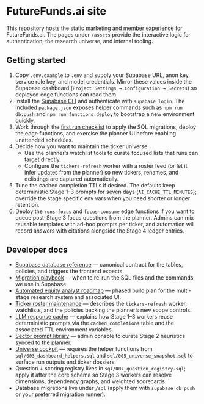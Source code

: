 # FutureFunds.ai site

This repository hosts the static marketing and member experience for FutureFunds.ai. The
pages under `/assets` provide the interactive logic for authentication, the research
universe, and internal tooling.

## Getting started

1. Copy `.env.example` to `.env` and supply your Supabase URL, anon key,
   service role key, and model credentials. Mirror these values inside the
   Supabase dashboard (`Project Settings → Configuration → Secrets`) so deployed
   edge functions can read them.
2. Install the [Supabase CLI](https://supabase.com/docs/reference/cli/overview)
   and authenticate with `supabase login`. The included `package.json` exposes
   helper commands such as `npm run db:push` and `npm run functions:deploy` to
   bootstrap a new environment quickly.
3. Work through the [first run checklist](docs/first-run-checklist.md) to apply
   the SQL migrations, deploy the edge functions, and exercise the planner UI
   before enabling unattended schedules.
4. Decide how you want to maintain the ticker universe:
   - Use the planner’s watchlist tools to curate focused lists that runs can
     target directly.
   - Configure the `tickers-refresh` worker with a roster feed (or let it infer
     updates from the planner) so new tickers, renames, and delistings are
     captured automatically.
5. Tune the cached completion TTLs if desired. The defaults keep deterministic
   Stage 1–3 prompts for seven days (`AI_CACHE_TTL_MINUTES`); override the stage
   specific env vars when you need shorter or longer retention.
6. Deploy the `runs-focus` and `focus-consume` edge functions if you want to queue
   post–Stage 3 focus questions from the planner. Admins can mix reusable templates
   with ad-hoc prompts per ticker, and automation will record answers with citations
   alongside the Stage 4 ledger entries.

## Developer docs

- [Supabase database reference](docs/supabase-schema.md) — canonical contract for the
  tables, policies, and triggers the frontend expects.
- [Migration playbook](docs/migration-playbook.md) — when to re-run the SQL files and
  the commands we use in Supabase.
- [Automated equity analyst roadmap](docs/equity-analyst-roadmap.md) — phased build plan for the
  multi-stage research system and associated UI.
- [Ticker roster maintenance](docs/supabase-schema.md#tickers) — describes the
  `tickers-refresh` worker, watchlists, and the policies backing the planner’s
  new scope controls.
- [LLM response cache](docs/supabase-schema.md#cached_completions) — explains how
  Stage 1–3 workers reuse deterministic prompts via the `cached_completions`
  table and the associated TTL environment variables.
- [Sector prompt library](sectors.html) — admin console to curate Stage 2 heuristics synced to the planner.
- [Universe cockpit](universe.html) — requires the helper functions from `sql/003_dashboard_helpers.sql`
  and `sql/005_universe_snapshot.sql` to surface run outputs and ticker dossiers.
- Question + scoring registry lives in `sql/007_question_registry.sql`; apply it after the
  core schema so Stage&nbsp;3 workers can resolve dimensions, dependency graphs, and
  weighted scorecards.
- Database migrations live under `/sql` (apply them with `supabase db push` or your preferred
  migration runner).
